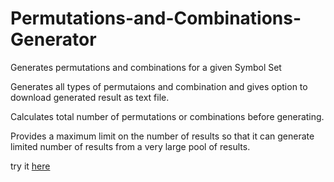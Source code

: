 # Permutations-and-Combinations-Generator
Generates permutations and combinations for a given Symbol Set

Generates all types of permutaions and combination and gives option to download generated result as text file.
    
Calculates total number of permutations or combinations before generating.

Provides a maximum limit on the number of results so that it can generate limited number of results from a very large pool of results.

try it [here](https://pandc.sid426.dev)
